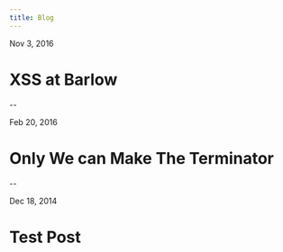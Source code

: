 ```yaml
---
title: Blog
---
```


Nov 3, 2016
# XSS at Barlow

--

Feb 20, 2016
# Only We can Make The Terminator

--

Dec 18, 2014
# Test Post
